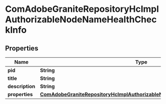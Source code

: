 
# ComAdobeGraniteRepositoryHcImplAuthorizableNodeNameHealthCheckInfo

## Properties
Name | Type | Description | Notes
------------ | ------------- | ------------- | -------------
**pid** | **String** |  |  [optional]
**title** | **String** |  |  [optional]
**description** | **String** |  |  [optional]
**properties** | [**ComAdobeGraniteRepositoryHcImplAuthorizableNodeNameHealthCheckProperties**](ComAdobeGraniteRepositoryHcImplAuthorizableNodeNameHealthCheckProperties.md) |  |  [optional]



